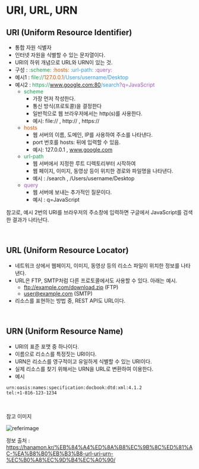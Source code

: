 # URI, URL, URN

## URI (Uniform Resource Identifier)

-   통합 자원 식별자
-   인터넷 자원을 식별할 수 있는 문자열이다.
-   URI의 하위 개념으로 URL와 URN이 있는 것.
-   구성 : <span style="color: #229954">:scheme:</span> <span style="color: #D35400">:hosts:</span> <span style="color: #3498DB">:url-path:</span> <span style="color: #9B59B6">:query:</span>
-   예시1 : <span style="color: #229954">file://</span><span style="color: #D35400">127.0.0.1</span><span style="color: #3498DB">/Users/username/Desktop</span><span style="color: #9B59B6"></span>
-   예시2 : <span style="color: #229954">https://</span><span style="color: #D35400">www.google.com:80</span><span style="color: #3498DB">/search</span><span style="color: #9B59B6">?q=JavaScript</span>
    -   <span style="color: #229954">scheme</span>
        -   가장 먼저 작성한다.
        -   통신 방식(프로토콜)을 결정한다
        -   일반적으로 웹 브라우저에서는 http(s)를 사용한다.
        -   예시: file:// , http:// , https://
    -   <span style="color: #D35400">hosts</span>
        -   웹 서버의 이름, 도메인, IP를 사용하여 주소를 나타낸다.
        -   port 번호를 hosts: 뒤에 입력할 수 있음.
        -   예시: 127.0.0.1 , www.google.com
    -   <span style="color: #229954">url-path</span>
        -   웹 서버에서 지정한 루트 디렉토리부터 시작하여
        -   웹 페이지, 이미지, 동영상 등이 위치한 경로와 파일명을 나타낸다.
        -   예시 : /search , /Users/username/Desktop
    -   <span style="color: #9B59B6">query</span>
        -   웹 서버에 보내는 추가적인 질문이다.
        -   예시 : q=JavaScript

참고로, 예시 2번의 URI를 브라우저의 주소창에 입력하면 구글에서 JavaScript를 검색한 결과가 나타난다.

<br>

## URL (Uniform Resource Locator)

-   네트워크 상에서 웹페이지, 이미지, 동영상 등의 리소스 파일이 위치한 정보를 나타낸다.
-   URL은 FTP, SMTP처럼 다른 프로토콜에서도 사용할 수 있다. 아래는 예시.
    -   ftp://example.com/download.zip (FTP)
    -   user@example.com (SMTP)
-   리소스를 표현하는 방법 중, REST API도 URL이다.

<br>

## URN (Uniform Resource Name)

-   URI의 표준 포맷 중 하나이다.
-   이름으로 리소스를 특정짓는 URI이다.
-   URN은 리소스를 영구적이고 유일하게 식별할 수 있는 URI이다.
-   실제 리소스를 찾기 위해서는 URN을 URL로 변환하여 이용한다.
-   예시

```
urn:oasis:names:specification:docbook:dtd:xml:4.1.2
tel:+1-816-123-1234
```

<br>

참고 이미지

![referimage](https://img1.daumcdn.net/thumb/R1280x0/?scode=mtistory2&fname=https%3A%2F%2Fblog.kakaocdn.net%2Fdn%2FdtX6Er%2FbtqSPFIOWsr%2FV0t3Kfx3sIdq4Tpgm30C20%2Fimg.jpg)

정보 출처 : https://hanamon.kr/%EB%84%A4%ED%8A%B8%EC%9B%8C%ED%81%AC-%EA%B8%B0%EB%B3%B8-url-uri-urn-%EC%B0%A8%EC%9D%B4%EC%A0%90/
